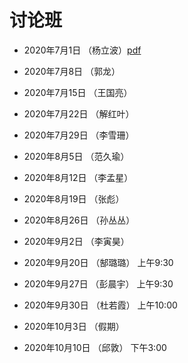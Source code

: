 # 讨论班



- 2020年7月1日   （杨立波）[pdf](0701-Yang.pdf)
- 2020年7月8日   （郭龙）
- 2020年7月15日   （王国亮）
- 2020年7月22日   （解红叶）
- 2020年7月29日   （李雪珊）

- 2020年8月5日   （范久瑜）
- 2020年8月12日   （李孟星）
- 2020年8月19日   （张彪）
- 2020年8月26日   （孙丛丛）
- 2020年9月2日   （李寅昊）



- 2020年9月20日   （郜璐璐）  上午9:30
- 2020年9月27日   （彭晨宇）  上午9:30
- 2020年9月30日   （杜若霞）  上午10:00
- 2020年10月3日   （假期）
-  2020年10月10日   （邱敦）  下午3:00
